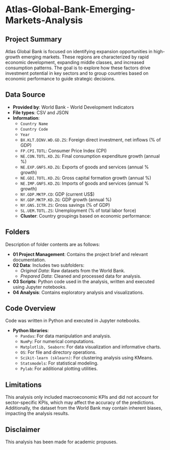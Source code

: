 # Atlas-Global-Bank-Emerging-Markets-Analysis

## Project Summary
Atlas Global Bank is focused on identifying expansion opportunities in high-growth emerging markets. These regions are characterized by rapid economic development, expanding middle classes, and increased consumption patterns. The goal is to explore how these factors drive investment potential in key sectors and to group countries based on economic performance to guide strategic decisions.

## Data Source
- **Provided by**: World Bank - World Development Indicators 
- **File types**: CSV and JSON
- **Information**:
  - `Country Name`
  - `Country Code`
  - `Year`
  - `BX.KLT.DINV.WD.GD.ZS`: Foreign direct investment, net inflows (% of GDP)
  - `FP.CPI.TOTL`: Consumer Price Index (CPI)
  - `NE.CON.TOTL.KD.ZG`: Final consumption expenditure growth (annual %)
  - `NE.EXP.GNFS.KD.ZG`: Exports of goods and services (annual % growth)
  - `NE.GDI.TOTL.KD.ZG`: Gross capital formation growth (annual %)
  - `NE.IMP.GNFS.KD.ZG`: Imports of goods and services (annual % growth)
  - `NY.GDP.MKTP.CD`: GDP (current US$)
  - `NY.GDP.MKTP.KD.ZG`: GDP growth (annual %)
  - `NY.GNS.ICTR.ZS`: Gross savings (% of GDP)
  - `SL.UEM.TOTL.ZS`: Unemployment (% of total labor force)
  - **Cluster**: Country groupings based on economic performance:
   
## Folders
Description of folder contents are as follows:

- **01 Project Management**: Contains the project brief and relevant documentation.
- **02 Data**: Includes two subfolders:
  - *Original Data*: Raw datasets from the World Bank.
  - *Prepared Data*: Cleaned and processed data for analysis.
- **03 Scripts**: Python code used in the analysis, written and executed using Jupyter notebooks.
- **04 Analysis**: Contains exploratory analysis and visualizations.

## Code Overview
Code was written in Python and executed in Jupyter notebooks.

- **Python libraries**:
  - `Pandas`: For data manipulation and analysis.
  - `NumPy`: For numerical computations.
  - `Matplotlib, Seaborn`: For data visualization and informative charts.
  - `OS`: For file and directory operations.
  - `Scikit-learn (sklearn)`: For clustering analysis using KMeans.
  - `Statsmodels`: For statistical modeling.
  - `Pylab`: For additional plotting utilities.

## Limitations
This analysis only included macroeconomic KPIs and did not account for sector-specific KPIs, which may affect the accuracy of the predictions. Additionally, the dataset from the World Bank may contain inherent biases, impacting the analysis results.

## Disclaimer
This analysis has been made for academic propuses.
